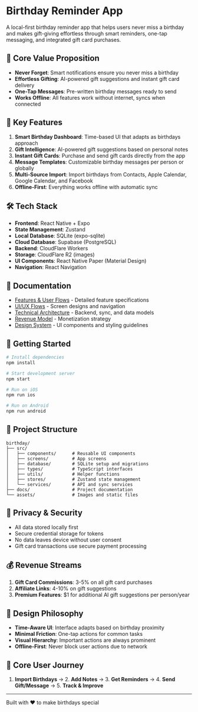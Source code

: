 # Birthday Reminder App

A local-first birthday reminder app that helps users never miss a birthday and makes gift-giving effortless through smart reminders, one-tap messaging, and integrated gift card purchases.

## 🎯 Core Value Proposition

- **Never Forget**: Smart notifications ensure you never miss a birthday
- **Effortless Gifting**: AI-powered gift suggestions and instant gift card delivery
- **One-Tap Messages**: Pre-written birthday messages ready to send
- **Works Offline**: All features work without internet, syncs when connected

## 📱 Key Features

1. **Smart Birthday Dashboard**: Time-based UI that adapts as birthdays approach
2. **Gift Intelligence**: AI-powered gift suggestions based on personal notes
3. **Instant Gift Cards**: Purchase and send gift cards directly from the app
4. **Message Templates**: Customizable birthday messages per person or globally
5. **Multi-Source Import**: Import birthdays from Contacts, Apple Calendar, Google Calendar, and Facebook
6. **Offline-First**: Everything works offline with automatic sync

## 🛠 Tech Stack

- **Frontend**: React Native + Expo
- **State Management**: Zustand
- **Local Database**: SQLite (expo-sqlite)
- **Cloud Database**: Supabase (PostgreSQL)
- **Backend**: CloudFlare Workers
- **Storage**: CloudFlare R2 (images)
- **UI Components**: React Native Paper (Material Design)
- **Navigation**: React Navigation

## 📖 Documentation

- [Features & User Flows](./docs/features.md) - Detailed feature specifications
- [UI/UX Flows](./docs/ui-flows.md) - Screen designs and navigation
- [Technical Architecture](./docs/technical-architecture.md) - Backend, sync, and data models
- [Revenue Model](./docs/revenue-model.md) - Monetization strategy
- [Design System](./docs/design-system.md) - UI components and styling guidelines

## 🚀 Getting Started

```bash
# Install dependencies
npm install

# Start development server
npm start

# Run on iOS
npm run ios

# Run on Android
npm run android
```

## 📁 Project Structure

```
birthday/
├── src/
│   ├── components/      # Reusable UI components
│   ├── screens/         # App screens
│   ├── database/        # SQLite setup and migrations
│   ├── types/           # TypeScript interfaces
│   ├── utils/           # Helper functions
│   ├── stores/          # Zustand state management
│   └── services/        # API and sync services
├── docs/                # Project documentation
└── assets/              # Images and static files
```

## 🔐 Privacy & Security

- All data stored locally first
- Secure credential storage for tokens
- No data leaves device without user consent
- Gift card transactions use secure payment processing

## 💰 Revenue Streams

1. **Gift Card Commissions**: 3-5% on all gift card purchases
2. **Affiliate Links**: 4-10% on gift suggestions
3. **Premium Features**: $1 for additional AI gift suggestions per person/year

## 🎨 Design Philosophy

- **Time-Aware UI**: Interface adapts based on birthday proximity
- **Minimal Friction**: One-tap actions for common tasks
- **Visual Hierarchy**: Important actions are always prominent
- **Offline-First**: Never block user actions due to network

## 📱 Core User Journey

1. **Import Birthdays** → 2. **Add Notes** → 3. **Get Reminders** → 4. **Send Gift/Message** → 5. **Track & Improve**

---

Built with ❤️ to make birthdays special